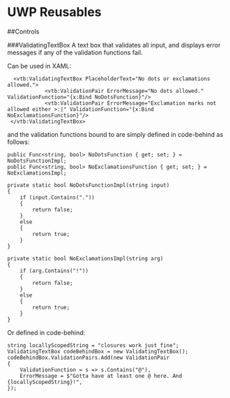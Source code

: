 # UWP Reusables

##Controls

###ValidatingTextBox
A text box that validates all input, and displays error messages if any of the validation functions fail.

Can be used in XAML:

      <vtb:ValidatingTextBox PlaceholderText="No dots or exclamations allowed.">
                <vtb:ValidationPair ErrorMessage="No dots allowed." ValidationFunction="{x:Bind NoDotsFunction}"/>
                <vtb:ValidationPair ErrorMessage="Exclamation marks not allowed either >:|" ValidationFunction="{x:Bind NoExclamationsFunction}"/>
     </vtb:ValidatingTextBox>

and the validation functions bound to are simply defined in code-behind as follows:
 	
	public Func<string, bool> NoDotsFunction { get; set; } = NoDotsFunctionImpl;
    public Func<string, bool> NoExclamationsFunction { get; set; } = NoExclamationsImpl;

    private static bool NoDotsFunctionImpl(string input)
    {
        if (input.Contains("."))
        {
            return false;
        }
        else
        {
            return true;
        }
    }

    private static bool NoExclamationsImpl(string arg)
    {
        if (arg.Contains("!"))
        {
            return false;
        }
        else
        {
            return true;
        }
    }

Or defined in code-behind:
    
    string locallyScopedString = "closures work just fine";
    ValidatingTextBox codeBehindBox = new ValidatingTextBox();
    codeBehindBox.ValidationPairs.Add(new ValidationPair
    {
        ValidationFunction = s => s.Contains("@"),
        ErrorMessage = $"Gotta have at least one @ here. And {locallyScopedString}!",                
    });          